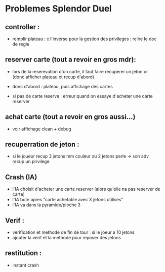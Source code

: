 # Problemes Splendor Duel

## controller :
* remplir plateau : c l'inverse pour la gestion des privileges : relire le doc de regle

## reserver carte (tout a revoir en gros mdr):
* lors de la reserevation d'un carte, il faut faire recuperer un jeton or (donc afficher plateau et recup d'abord)
* donc d'abord : plateau, puis affichage des cartes

* si pas de carte reserve : erreur quand on essaye d'acheter une carte reserver

## achat carte (tout a revoir en gros aussi...)
* voir affichage clean + debug

## recuperration de jeton :
* si le joueur recup 3 jetons mm couleur ou 2 jetons perle -> son adv recup un privilege

## Crash (IA)
* l'IA choisit d'acheter une carte reserver (alors qu'elle na pas reserver de carte)
* l'IA bute apres "carte achetable avec X jetons utilises"
* l'IA va dans la pyramide/pioche 3

## Verif :
* verification et methode de fin de tour : si le joeur a 10 jetons
* ajouter la verif et la methode pour reposer des jetons


## restitution :
* instant crash


